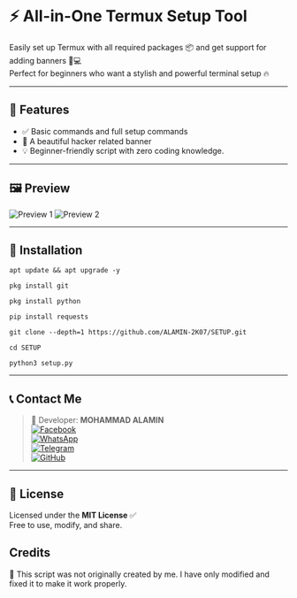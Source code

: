 # ⚡️ All-in-One Termux Setup Tool 

Easily set up Termux with all required packages 📦 and get support for adding  banners 🎨💻  
Perfect for beginners who want a stylish and powerful terminal setup 🔥

---

## 🔧 Features

- ✅ Basic commands and full setup commands
- 🎨 A beautiful hacker related banner  
- 💡 Beginner-friendly script with zero coding knowledge.

---

## 🖼️ Preview

![Preview 1](https://i.imgur.com/0OZHnL0.jpeg)
![Preview 2](https://i.imgur.com/BBXIwC8.jpeg)

---

## 🚀 Installation

```
apt update && apt upgrade -y
```
```
pkg install git
```
```
pkg install python
```
```
pip install requests
```
```
git clone --depth=1 https://github.com/ALAMIN-2K07/SETUP.git
```
```
cd SETUP
```
```
python3 setup.py
```
---

## 📞 Contact Me

> 👤 Developer: **MOHAMMAD ALAMIN**  
> [![Facebook](https://img.shields.io/badge/Facebook-1877F2?logo=facebook&style=for-the-badge&logoColor=white)](https://facebook.com/ALAMIN2K07)  
> [![WhatsApp](https://img.shields.io/badge/WhatsApp-25D366?logo=whatsapp&style=for-the-badge&logoColor=white)](https://wa.me/+8801300504976)  
> [![Telegram](https://img.shields.io/badge/Telegram-2CA5E0?logo=telegram&style=for-the-badge&logoColor=white)](https://t.me/ALAMIN2K07)  
> [![GitHub](https://img.shields.io/badge/GitHub-181717?logo=github&style=for-the-badge&logoColor=white)](https://github.com/ALAMIN-2K07)

---

## 📜 License

Licensed under the **MIT License** ✅  
Free to use, modify, and share.  

## Credits

📌 This script was not originally created by me. I have only modified and fixed it to make it work properly.

